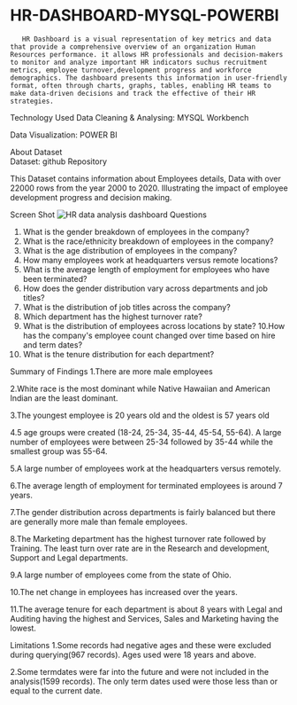 # HR-DASHBOARD-MYSQL-POWERBI

       HR Dashboard is a visual representation of key metrics and data that provide a comprehensive overview of an organization Human Resources performance. it allows HR professionals and decision-makers to monitor and analyze important HR indicators suchus recruitment metrics, employee turnover,development progress and workforce demographics. The dashboard presents this information in user-friendly format, often through charts, graphs, tables, enabling HR teams to make data-driven decisions and track the effective of their HR strategies.

Technology Used
 Data Cleaning & Analysing: MYSQL Workbench
 
 Data Visualization: POWER BI

About Dataset             
 Dataset: github Repository
 
 This Dataset contains information about Employees details, Data with over 22000 rows from the year 2000 to 2020. Illustrating the impact of employee development progress and decision making.

Screen Shot
         ![HR data analysis dashboard](https://github.com/SRIDHAR-BASKARAN/HR-DASHBOARD-MYSQL-POWERBI/assets/142026057/b00fe232-f8b6-45e5-bad1-a8abe768dc15)
Questions
  1. What is the gender breakdown of employees in the company?
  2. What is the race/ethnicity breakdown of employees in the company?
  3. What is the age distribution of employees in the company?
  4. How many employees work at headquarters versus remote locations?
  5. What is the average length of employment for employees who have been terminated?
  6. How does the gender distribution vary across departments and job titles?
  7. What is the distribution of job titles across the company?
  8. Which department has the highest turnover rate?
  9. What is the distribution of employees across locations by state?
  10.How has the company's employee count changed over time based on hire and term dates?
  11. What is the tenure distribution for each department?

Summary of Findings
1.There are more male employees

2.White race is the most dominant while Native Hawaiian and American Indian are the least dominant.

3.The youngest employee is 20 years old and the oldest is 57 years old

4.5 age groups were created (18-24, 25-34, 35-44, 45-54, 55-64). A large number of employees were between 25-34 followed by 35-44 while the smallest group was 55-64.

5.A large number of employees work at the headquarters versus remotely.

6.The average length of employment for terminated employees is around 7 years.

7.The gender distribution across departments is fairly balanced but there are generally more male than female employees.

8.The Marketing department has the highest turnover rate followed by Training. The least turn over rate are in the Research and development, Support and Legal departments.

9.A large number of employees come from the state of Ohio.

10.The net change in employees has increased over the years.

11.The average tenure for each department is about 8 years with Legal and Auditing having the highest and Services, Sales and Marketing having the lowest.

Limitations
1.Some records had negative ages and these were excluded during querying(967 records). Ages used were 18 years and above.

2.Some termdates were far into the future and were not included in the analysis(1599 records). The only term dates used were those less than or equal to the current date.
          
